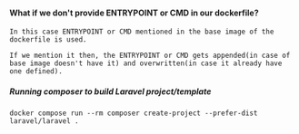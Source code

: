 #### What if we don't provide ENTRYPOINT or CMD in our dockerfile?

    In this case ENTRYPOINT or CMD mentioned in the base image of the dockerfile is used.
    
    If we mention it then, the ENTRYPOINT or CMD gets appended(in case of base image doesn't have it) and overwritten(in case it already have one defined).

##### Running composer to build Laravel project/template

`docker compose run --rm composer create-project --prefer-dist laravel/laravel .`